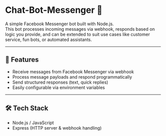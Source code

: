 # Chat-Bot-Messenger 🤖

A simple Facebook Messenger bot built with Node.js.  
This bot processes incoming messages via webhook, responds based on logic you provide, and can be extended to suit use cases like customer service, fun bots, or automated assistants.

---

## 🧩 Features

- Receive messages from Facebook Messenger via webhook
- Process message payloads and respond programmatically
- Send structured responses (text, quick replies)
- Easily configurable via environment variables

---

## 🛠️ Tech Stack

- Node.js / JavaScript  
- Express (HTTP server & webhook handling)  

